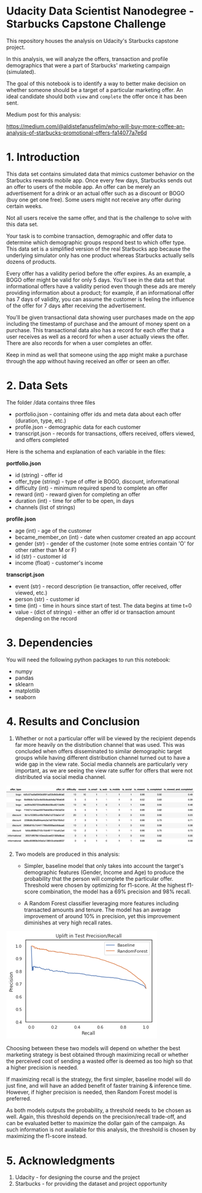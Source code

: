 # Udacity Data Scientist Nanodegree - Starbucks Capstone Challenge

This repository houses the analysis on Udacity's Starbucks capstone project.

In this analysis, we will analyze the offers, transaction and profile demographics that were a part of Starbucks' marketing campaign (simulated). 

The goal of this notebook is to identify a way to better make decision on whether someone should be a target of a particular marketing offer. An ideal candidate should both `view` and `complete` the offer once it has been sent. 

Medium post for this analysis: 

https://medium.com/@aldistefanusfelim/who-will-buy-more-coffee-an-analysis-of-starbucks-promotional-offers-fa14077a7e6d

# 1. Introduction

This data set contains simulated data that mimics customer behavior on the Starbucks rewards mobile app. Once every few days, Starbucks sends out an offer to users of the mobile app. An offer can be merely an advertisement for a drink or an actual offer such as a discount or BOGO (buy one get one free). Some users might not receive any offer during certain weeks. 

Not all users receive the same offer, and that is the challenge to solve with this data set.

Your task is to combine transaction, demographic and offer data to determine which demographic groups respond best to which offer type. This data set is a simplified version of the real Starbucks app because the underlying simulator only has one product whereas Starbucks actually sells dozens of products.

Every offer has a validity period before the offer expires. As an example, a BOGO offer might be valid for only 5 days. You'll see in the data set that informational offers have a validity period even though these ads are merely providing information about a product; for example, if an informational offer has 7 days of validity, you can assume the customer is feeling the influence of the offer for 7 days after receiving the advertisement.

You'll be given transactional data showing user purchases made on the app including the timestamp of purchase and the amount of money spent on a purchase. This transactional data also has a record for each offer that a user receives as well as a record for when a user actually views the offer. There are also records for when a user completes an offer. 

Keep in mind as well that someone using the app might make a purchase through the app without having received an offer or seen an offer.


# 2. Data Sets

The folder /data contains three files

* portfolio.json - containing offer ids and meta data about each offer (duration, type, etc.)
* profile.json - demographic data for each customer
* transcript.json - records for transactions, offers received, offers viewed, and offers completed

Here is the schema and explanation of each variable in the files:

**portfolio.json**
* id (string) - offer id
* offer_type (string) - type of offer ie BOGO, discount, informational
* difficulty (int) - minimum required spend to complete an offer
* reward (int) - reward given for completing an offer
* duration (int) - time for offer to be open, in days
* channels (list of strings)

**profile.json**
* age (int) - age of the customer 
* became_member_on (int) - date when customer created an app account
* gender (str) - gender of the customer (note some entries contain 'O' for other rather than M or F)
* id (str) - customer id
* income (float) - customer's income

**transcript.json**
* event (str) - record description (ie transaction, offer received, offer viewed, etc.)
* person (str) - customer id
* time (int) - time in hours since start of test. The data begins at time t=0
* value - (dict of strings) - either an offer id or transaction amount depending on the record


# 3. Dependencies

You will need the following python packages to run this notebook:

- numpy 
- pandas
- sklearn 
- matplotlib
- seaborn


# 4. Results and Conclusion

1. Whether or not a particular offer will be viewed by the recipient depends far more heavily on the distribution channel that was used. This was concluded when offers disseminated to similar demographic target groups while having different distribution channel turned out to have a wide gap in the view rate. Social media channels are particularly very important, as we are seeing the view rate suffer for offers that were not distributed via social media channel.


<img src='imgs/viewed_table.png'>



2. Two models are produced in this analysis: 
    - Simpler, baseline model that only takes into account the target's demographic features (Gender, Income and Age) to produce the probability that the person will complete the particular offer. Threshold were chosen by optimizing for f1-score. At the highest f1-score combination, the model has a 69% precision and 98% recall. 
    
    - A Random Forest classifier leveraging more features including transacted amounts and tenure. The model has an average improvement of around 10% in precision, yet this improvement diminishes at very high recall rates. 
    
    
<img src='imgs/pr_lift.png'>
    
Choosing between these two models will depend on whether the best marketing strategy is best obtained through maximizing recall or whether the perceived cost of sending a wasted offer is deemed as too high so that a higher precision is needed. 

If maximizing recall is the strategy, the first simpler, baseline model will do just fine, and will have an added benefit of faster training & inference time. However, if higher precision is needed, then Random Forest model is preferred.

As both models outputs the probability, a threshold needs to be chosen as well. Again, this threshold depends on the precision/recall trade-off, and can be evaluated better to maximize the dollar gain of the campaign. As such information is not available for this analysis, the threshold is chosen by maximizing the f1-score instead.



# 5. Acknowledgments
1. Udacity - for designing the course and the project
2. Starbucks - for providing the dataset and project opportunity
